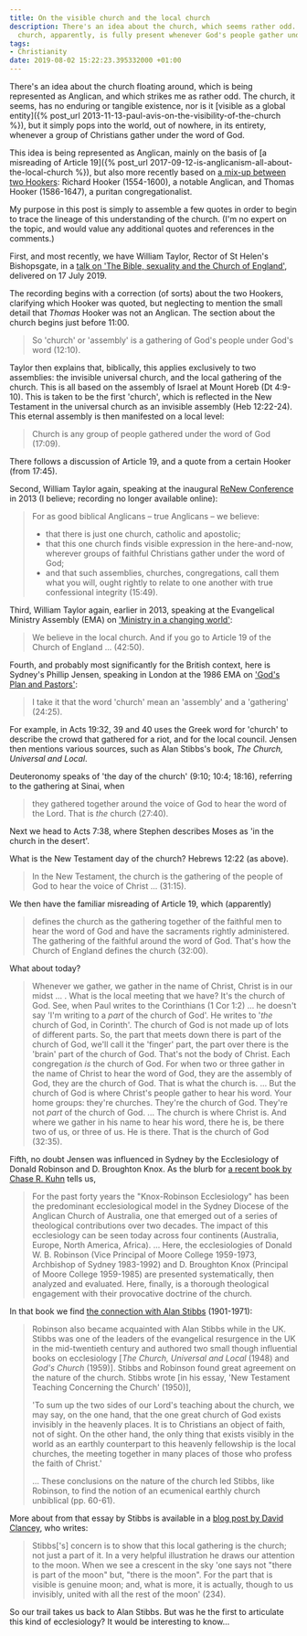 ```yaml
---
title: On the visible church and the local church
description: There's an idea about the church, which seems rather odd. The universal
  church, apparently, is fully present whenever God's people gather under his word.
tags:
- Christianity
date: 2019-08-02 15:22:23.395332000 +01:00
---
```

There's an idea about the church floating around, which is being represented as Anglican, and which strikes me as rather odd. The church, it seems, has no enduring or tangible existence, nor is it [visible as a global entity]({% post_url 2013-11-13-paul-avis-on-the-visibility-of-the-church %}), but it simply pops into the world, out of nowhere, in its entirety, whenever a group of Christians gather under the word of God.

This idea is being represented as Anglican, mainly on the basis of [a misreading of Article 19]({% post_url 2017-09-12-is-anglicanism-all-about-the-local-church %}), but also more recently based on [a mix-up between two Hookers](https://emmanuelanglican.uk/2019/07/22/do-denominations-matter-to-anglicans/): Richard Hooker (1554-1600), a notable Anglican, and Thomas Hooker (1586-1647), a puritan congregationalist.

My purpose in this post is simply to assemble a few quotes in order to begin to trace the lineage of this understanding of the church. (I'm no expert on the topic, and would value any additional quotes and references in the comments.)

First, and most recently, we have William Taylor, Rector of St Helen's Bishopsgate, in a [talk on 'The Bible, sexuality and the Church of England'](https://www.st-helens.org.uk/resources/talk/56391/), delivered on 17 July 2019.

The recording begins with a correction (of sorts) about the two Hookers, clarifying which Hooker was quoted, but neglecting to mention the small detail that _Thomas_ Hooker was not an Anglican. The section about the church begins just before 11:00.

> So 'church' or 'assembly' is a gathering of God's people under God's word (12:10).

Taylor then explains that, biblically, this applies exclusively to two assemblies: the invisible universal church, and the local gathering of the church. This is all based on the assembly of Israel at Mount Horeb (Dt 4:9-10). This is taken to be the first 'church', which is reflected in the New Testament in the universal church as an invisible assembly (Heb 12:22-24). This eternal assembly is then manifested on a local level:

> Church is any group of people gathered under the word of God (17:09).

There follows a discussion of Article 19, and a quote from a certain Hooker (from 17:45).

Second, William Taylor again, speaking at the inaugural [ReNew Conference](https://www.renewconference.org.uk) in 2013 (I believe; recording no longer available online):

> For as good biblical Anglicans &ndash; true Anglicans &ndash; we believe:
> - that there is just one church, catholic and apostolic;
> - that this one church finds visible expression in the here-and-now, wherever groups of faithful Christians gather under the word of God;
> - and that such assemblies, churches, congregations, call them what you will, ought rightly to relate to one another with true confessional integrity (15:49).

Third, William Taylor again, earlier in 2013, speaking at the Evangelical Ministry Assembly (EMA) on ['Ministry in a changing world'](http://www.proctrust.org.uk/resources/talk/1708):

> We believe in the local church. And if you go to Article 19 of the Church of England ... (42:50).

Fourth, and probably most significantly for the British context, here is Sydney's Phillip Jensen, speaking in London at the 1986 EMA on ['God's Plan and Pastors'](http://www.proctrust.org.uk/resources/talk/379):

> I take it that the word 'church' mean an 'assembly' and a 'gathering' (24:25).

For example, in Acts 19:32, 39 and 40 uses the Greek word for 'church' to describe the crowd that gathered for a riot, and for the local council. Jensen then mentions various sources, such as Alan Stibbs's book, _The Church, Universal and Local_.

Deuteronomy speaks of 'the day of the church' (9:10; 10:4; 18:16), referring to the gathering at Sinai, when

> they gathered together around the voice of God to hear the word of the Lord. That is _the_ church (27:40).

Next we head to Acts 7:38, where Stephen describes Moses as 'in the church in the desert'.

What is the New Testament day of the church? Hebrews 12:22 (as above).

> In the New Testament, the church is the gathering of the people of God to hear the voice of Christ ... (31:15).

We then have the familiar misreading of Article 19, which (apparently)

> defines the church as the gathering together of the faithful men to hear the word of God and have the sacraments rightly administered. The gathering of the faithful around the word of God. That's how the Church of England defines the church (32:00).

What about today?

> Whenever we gather, we gather in the name of Christ, Christ is in our midst ... . What is the local meeting that we have? It's the church of God. See, when Paul writes to the Corinthians (1 Cor 1:2) ... he doesn't say 'I'm writing to a _part_ of the church of God'. He writes to '_the_ church of God, in Corinth'. The church of God is not made up of lots of different parts. So, the part that meets down there is part of the church of God, we'll call it the 'finger' part, the part over there is the 'brain' part of the church of God. That's not the body of Christ. Each congregation _is_ the church of God. For when two or three gather in the name of Christ to hear the word of God, they are the assembly of God, they are the church of God. That is what the church is. ... But the church of God is where Christ's people gather to hear his word. Your home groups: they're churches. They're the church of God. They're not _part_ of the church of God. ... The church is where Christ is. And where we gather in his name to hear his word, there he is, be there two of us, or three of us. He is there. That is the church of God (32:35).

Fifth, no doubt Jensen was influenced in Sydney by the Ecclesiology of Donald Robinson and D. Broughton Knox. As the blurb for [a recent book by Chase R. Kuhn](https://www.amazon.co.uk/dp/1498298141) tells us,

> For the past forty years the "Knox-Robinson Ecclesiology" has been the predominant ecclesiological model in the Sydney Diocese of the Anglican Church of Australia, one that emerged out of a series of theological contributions over two decades. The impact of this ecclesiology can be seen today across four continents (Australia, Europe, North America, Africa). ... Here, the ecclesiologies of Donald W. B. Robinson (Vice Principal of Moore College 1959-1973, Archbishop of Sydney 1983-1992) and D. Broughton Knox (Principal of Moore College 1959-1985) are presented systematically, then analyzed and evaluated. Here, finally, is a thorough theological engagement with their provocative doctrine of the church.

In that book we find [the connection with Alan Stibbs](https://books.google.co.uk/books?id=jm26DgAAQBAJ&pg=PA60#v=onepage&q&f=false) (1901-1971):

> Robinson also became acquainted with Alan Stibbs while in the UK. Stibbs was one of the leaders of the evangelical resurgence in the UK in the mid-twentieth century and authored two small though influential books on ecclesiology [_The Church, Universal and Local_ (1948) and _God's Church_ (1959)]. Stibbs and Robinson found great agreement on the nature of the church. Stibbs wrote [in his essay, 'New Testament Teaching Concerning the Church' (1950)],
>
> 'To sum up the two sides of our Lord's teaching about the church, we may say, on the one hand, that the one great church of God exists invisibly in the heavenly places. It is to Christians an object of faith, not of sight. On the other hand, the only thing that exists visibly in the world as an earthly counterpart to this heavenly fellowship is the local churches, the meeting together in many places of those who profess the faith of Christ.'
>
> ... These conclusions on the nature of the church led Stibbs, like Robinson, to find the notion of an ecumenical earthly church unbiblical (pp. 60-61).

More about from that essay by Stibbs is available in a [blog post by David Clancey](http://butnowblog.blogspot.com/2009/09/stibbs-on-church.html), who writes:

> Stibbs['s] concern is to show that this local gathering is the church; not just a part of it. In a very helpful illustration he draws our attention to the moon. When we see a crescent in the sky 'one says not "there is part of the moon" but, "there is the moon". For the part that is visible is genuine moon; and, what is more, it is actually, though to us invisibly, united with all the rest of the moon' (234).

So our trail takes us back to Alan Stibbs. But was he the first to articulate this kind of ecclesiology? It would be interesting to know...
